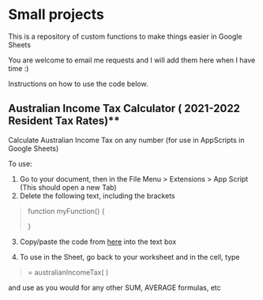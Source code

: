 # **Small projects**

This is a repository of custom functions to make things easier in Google Sheets

You are welcome to email me requests and I will add them here when I have time :)

Instructions on how to use the code below.

## Australian Income Tax Calculator ( 2021-2022 Resident Tax Rates)**

Calculate Australian Income Tax on any number (for use in AppScripts in Google Sheets)

To use:

1.  Go to your document, then in the File Menu > Extensions > App Script (This should open a new Tab)
2.  Delete the following text, including the brackets

> function myFunction() {
> 
> }

3.  Copy/paste the code from [here](https://github.com/ssarahs-lab/small_projects/blob/main/australianIncomeTax.js) into the text box
    
4.  To use in the Sheet, go back to your worksheet and in the cell, type
    

> = australianIncomeTax( )

and use as you would for any other SUM, AVERAGE formulas, etc
